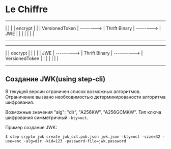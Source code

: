 # Le Chiffre



 ________________             _______________             ________
|                |           |               | encrypt   |        |
| VersionedToken | --------> | Thrift Binary | --------> | JWE    |
|                |           |               |           |        |
 ----------------             ---------------             --------

 ________              _______________               ________________
|        |  decrypt   |               |             |                |
| JWE    | ---------> | Thrift Binary | ----------> | VersionedToken |
|        |            |               |             |                |
 --------              ---------------               ----------------


## Создание JWK(using step-cli)

В текущей версии ограничен список возможных алгоритмов.
Ограничение вызвано необходимостью детерминированости алгоритма шифрования.

Возможные значения "alg": "dir", "A256KW", "A256GCMKW".
Тип ключа шифрования симметричный `-kty=oct`.


Пример создание JWK:

    $ step crypto jwk create jwk_oct.pub.json jwk.json -kty=oct -size=32 -use=enc -alg=dir -kid=123 -password-file=jwk.password
